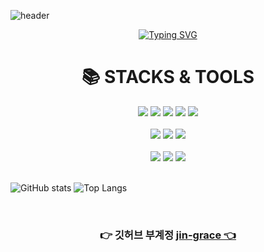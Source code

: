 ![header](https://capsule-render.vercel.app/api?type=waving&height=200&section=header&text=Grace%20YJ&fontColor=fff&fontSize=50)

<div align=center>
  <a href="https://git.io/typing-svg"><img src="https://readme-typing-svg.herokuapp.com?font=&weight=600&size=30&pause=800&color=A113F7&width=620&height=80&lines=%EC%95%88%EB%85%95%ED%95%98%EC%84%B8%EC%9A%94+%ED%94%84%EB%A1%A0%ED%8A%B8%EC%97%94%EB%93%9C%EB%A5%BC+%EA%BF%88%EA%BE%B8%EB%8A%94+%EC%9C%A0%EC%A7%84%EC%9E%85%EB%8B%88%EB%8B%A4." alt="Typing SVG" /></a>
</div>


<div align=center><h1>📚 STACKS & TOOLS</h1></div>

<div align=center> 
  <img src="https://img.shields.io/badge/html5-E34F26?style=for-the-badge&logo=html5&logoColor=white"> 
  <img src="https://img.shields.io/badge/css-1572B6?style=for-the-badge&logo=css3&logoColor=white">
  <img src="https://img.shields.io/badge/scss-CD6799?style=for-the-badge&logo=Sass&logoColor=white">
  <img src="https://img.shields.io/badge/javascript-F7DF1E?style=for-the-badge&logo=javascript&logoColor=black"> 
  <img src="https://img.shields.io/badge/jquery-0769AD?style=for-the-badge&logo=jquery&logoColor=white">
  <br><br>
  
  <img src="https://img.shields.io/badge/react-61DAFB?style=for-the-badge&logo=react&logoColor=black">
  <img src="https://img.shields.io/badge/mysql-4479A1?style=for-the-badge&logo=mysql&logoColor=white"> 
  <img src="https://img.shields.io/badge/node.js-339933?style=for-the-badge&logo=Node.js&logoColor=white">
  <br><br>
  
  <img src="https://img.shields.io/badge/bootstrap-7952B3?style=for-the-badge&logo=bootstrap&logoColor=white">
  <img src="https://img.shields.io/badge/github-181717?style=for-the-badge&logo=github&logoColor=white">
  <img src="https://img.shields.io/badge/figma-F24E1E?style=for-the-badge&logo=figma&logoColor=white"> 
  <br><br>
  
</div>

![GitHub stats](https://github-readme-stats.vercel.app/api?username=graceyj&show_icons=true&theme=radical)
![Top Langs](https://github-readme-stats.vercel.app/api/top-langs/?username=anuraghazra&layout=compact)

<br>
<h3 align="center"> 👉 깃허브 부계정 <a href="https://github.com/jin-grace">jin-grace 👈</h3>
<br>

